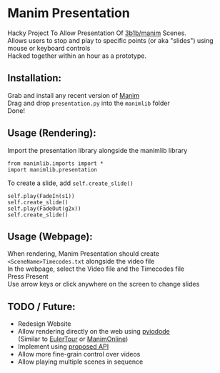 # Manim Presentation
Hacky Project To Allow Presentation Of [3b1b/manim](https://github.com/3b1b/manim) Scenes.  
Allows users to stop and play to specific points (or aka "slides") using mouse or keyboard controls   
Hacked together within an hour as a prototype.

## Installation:
Grab and install any recent version of [Manim](https://github.com/3b1b/manim)  
Drag and drop `presentation.py` into the `manimlib` folder  
Done!

## Usage (Rendering):
Import the presentation library alongside the manimlib library  
```
from manimlib.imports import *
import manimlib.presentation
```
To create a slide, add `self.create_slide()`  
```
self.play(FadeIn(s1))
self.create_slide()
self.play(FadeOut(g2x))
self.create_slide()
```

## Usage (Webpage):
When rendering, Manim Presentation should create `<SceneName>Timecodes.txt` alongside the video file  
In the webpage, select the Video file and the Timecodes file  
Press Present  
Use arrow keys or click anywhere on the screen to change slides

## TODO / Future:
- Redesign Website
- Allow rendering directly on the web using [pyiodode](https://github.com/iodide-project/pyodide)  
    (Similar to [EulerTour](https://github.com/eulertour/eulerv2) or [ManimOnline](https://github.com/flwfdd/ManimOnline))
- Implement using [proposed API](https://github.com/3b1b/manim/pull/609)
- Allow more fine-grain control over videos
- Allow playing multiple scenes in sequence